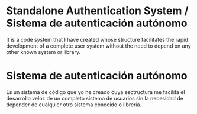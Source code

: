 # Standalone Authentication System / Sistema de autenticación autónomo

It is a code system that I have created whose structure facilitates the rapid development of a complete user system without the need to depend on any other known system or library.

# Sistema de autenticación autónomo

Es un sistema de código que yo he creado cuya esctructura me facilita el desarrollo veloz de un completo sistema de usuarios sin la necesidad de depender de cualquier otro sistema conocido o librería. 
